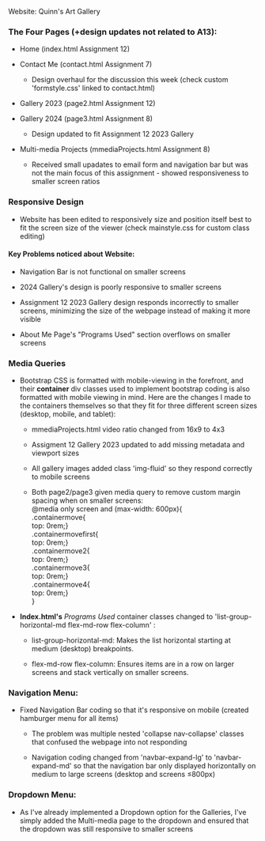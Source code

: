 Website: Quinn's Art Gallery

### The Four Pages (+design updates not related to A13):

* Home (index.html Assignment 12)

* Contact Me (contact.html Assignment 7)

    - Design overhaul for the discussion this week (check custom 'formstyle.css' linked to contact.html)

* Gallery 2023 (page2.html Assignment 12)

* Gallery 2024 (page3.html Assignment 8)

    - Design updated to fit Assignment 12 2023 Gallery

* Multi-media Projects (mmediaProjects.html Assignment 8)
    - Received small upadates to email form and navigation bar but was not the main focus of this assignment - showed responsiveness to smaller screen ratios

### Responsive Design

* Website has been edited to responsively size and position itself best to fit the screen size of the viewer 
(check mainstyle.css for custom class editing)

#### Key Problems noticed about Website:

   - Navigation Bar is not functional on smaller screens

   - 2024 Gallery's design is poorly responsive to smaller screens

   - Assignment 12 2023 Gallery design responds incorrectly to smaller screens, minimizing the size of the webpage instead of making it more visible

   - About Me Page's "Programs Used" section overflows on smaller screens
 
### Media Queries

* Bootstrap CSS is formatted with mobile-viewing in the forefront, and their <b>container</b> div classes used to implement bootstrap coding is also formatted with mobile viewing in mind. Here are the changes I made to the containers themselves so that they fit for three different screen sizes (desktop, mobile, and tablet):

    - mmediaProjects.html video ratio changed from 16x9 to 4x3

    - Assigment 12 Gallery 2023 updated to add missing metadata and viewport sizes

    - All gallery images added class 'img-fluid' so they respond correctly to mobile screens

    - Both page2/page3 given media query to remove custom margin spacing when on smaller screens:
       <br> @media only screen and (max-width: 600px){
       <br>  .containermove{
       <br>  top: 0rem;}
       <br>.containermovefirst{
       <br>top: 0rem;}
       <br> .containermove2{
       <br>top: 0rem;}
       <br>.containermove3{
       <br>top: 0rem;}
       <br>.containermove4{
       <br>top: 0rem;}
        <br>}

* <b>Index.html's</b> <i>Programs Used</i> container classes changed to 'list-group-horizontal-md flex-md-row flex-column' :

    - list-group-horizontal-md: Makes the list horizontal starting at medium (desktop) breakpoints.

    - flex-md-row flex-column: Ensures items are in a row on larger screens and stack vertically on smaller screens.

### Navigation Menu:

* Fixed Navigation Bar coding so that it's responsive on mobile (created hamburger menu for all items)

    - The problem was multiple nested 'collapse nav-collapse' classes that confused the webpage into not responding

    - Navigation coding changed from 'navbar-expand-lg' to 'navbar-expand-md' so that the navigation bar only displayed horizontally on medium to large screens (desktop and screens &le;800px)

### Dropdown Menu:

* As I've already implemented a Dropdown option for the Galleries, I've simply added the Multi-media page to the dropdown and ensured that the dropdown was still responsive to smaller screens
